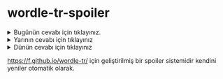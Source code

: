 # wordle-tr-spoiler

<details>
  <summary>Bugünün cevabı için tıklayınız.</summary>
  <br>
    <b> üçlük </b>
</details>

<details>
  <summary>Yarının cevabı için tıklayınız</summary>
  <br>
   <b> pulcu </b>
</details>

<details>
  <summary>Dünün cevabı için tıklayınız </summary>
  <br>
  <b> oyalı </b>
</details>

https://f.github.io/wordle-tr/ için geliştirilmiş bir spoiler sistemidir kendini yeniler otomatik olarak.

